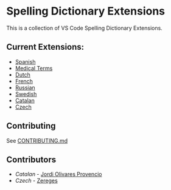 # Spelling Dictionary Extensions
This is a collection of VS Code Spelling Dictionary Extensions.

## Current Extensions:
- [Spanish](./extensions/spanish)
- [Medical Terms](./extensions/medical-terms)
- [Dutch](./extensions/dutch)
- [French](./extensions/french)
- [Russian](./extensions/russian)
- [Swedish](./extensions/swedish)
- [Catalan](./extensions/catalan)
- [Czech](./extensions/czech)

## Contributing
See [CONTRIBUTING.md](CONTRIBUTING.md)

## Contributors

- *Catalan* - [Jordi Olivares Provencio](https://github.com/jordiolivares)
- *Czech* - [Zereges](https://github.com/Zereges)
